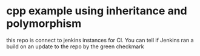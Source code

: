 # cpp example using inheritance and polymorphism
this repo is connect to jenkins instances for CI. You can tell if Jenkins ran a build on an update to the repo by the green checkmark
